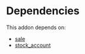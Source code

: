 # Dependencies

This addon depends on:

- [sale](../../../../odoo-bringout-oca-ocb-sale)
- [stock_account](../../../../../oca-ocb-accounting/odoo-bringout-oca-ocb-stock_account)
